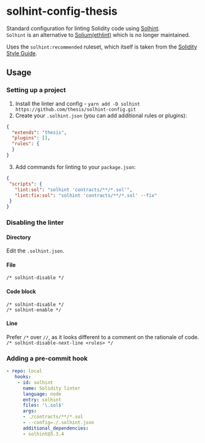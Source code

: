 # solhint-config-thesis

Standard configuration for linting Solidity code using
[Solhint](https://github.com/protofire/solhint).  
`Solhint` is an alternative to [Solium(ethlint)](https://github.com/duaraghav8/Ethlint)
which is no longer maintained.

Uses the `solhint:recommended` ruleset, which itself is taken from the
[Solidity Style Guide](https://solidity.readthedocs.io/en/v0.5.9/style-guide.html).

## Usage

### Setting up a project

1. Install the linter and config - `yarn add -D solhint https://github.com/thesis/solhint-config.git`
2. Create your `.solhint.json` (you can add additional rules or plugins):
```json
{
  "extends": "thesis",
  "plugins": [],
  "rules": {
  }
}
```
3. Add commands for linting to your `package.json`:
 ```json
{
  "scripts": {
    "lint:sol": "solhint 'contracts/**/*.sol'",
    "lint:fix:sol": "solhint 'contracts/**/*.sol' --fix"
  }
}
 ```

### Disabling the linter
#### Directory
Edit the `.solhint.json`.

#### File
`/* solhint-disable */`

#### Code block
`/* solhint-disable */`  
`/* solhint-enable */`

#### Line
Prefer `/*` over `//`, as it looks different to a comment on the rationale of code.  
`/* solhint-disable-next-line <rules> */`

### Adding a pre-commit hook
```yaml
- repo: local
   hooks:
    - id: solhint
      name: Solidity linter
      language: node
      entry: solhint
      files: '\.sol$'
      args:
      - ./contracts/**/*.sol
      - --config=./.solhint.json
      additional_dependencies:
      - solhint@3.3.4
```
